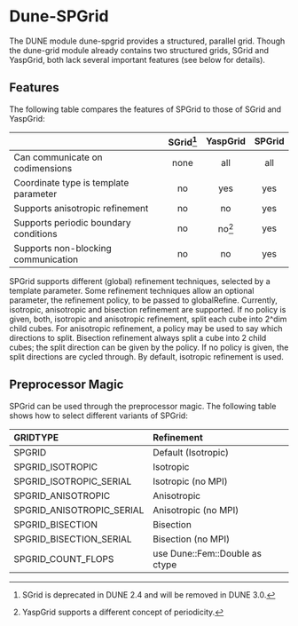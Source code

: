 Dune-SPGrid
===========

The DUNE module dune-spgrid provides a structured, parallel grid. Though the
dune-grid module already contains two structured grids, SGrid and YaspGrid,
both lack several important features (see below for details).


Features
--------

The following table compares the features of SPGrid to those of SGrid and
YaspGrid:

|                                       | SGrid[^1] | YaspGrid | SPGrid |
| :------------------------------------ | :-------: | :------: | :----: |
| Can communicate on codimensions       | none      | all      | all    |
| Coordinate type is template parameter | no        | yes      | yes    |
| Supports anisotropic refinement       | no        | no       | yes    |
| Supports periodic boundary conditions | no        | no[^2]   | yes    |
| Supports non-blocking communication   | no        | no       | yes    |

[^1]: SGrid is deprecated in DUNE 2.4 and will be removed in DUNE 3.0.
[^2]: YaspGrid supports a different concept of periodicity.

SPGrid supports different (global) refinement techniques, selected by a
template parameter. Some refinement techniques allow an optional parameter,
the refinement policy, to be passed to globalRefine. Currently, isotropic,
anisotropic and bisection refinement are supported. If no policy is given,
both, isotropic and anisotropic refinement, split each cube into 2^dim child
cubes. For anisotropic refinement, a policy may be used to say which directions
to split. Bisection refinement always split a cube into 2 child cubes; the
split direction can be given by the policy. If no policy is given, the split
directions are cycled through. By default, isotropic refinement is used.


Preprocessor Magic
------------------

SPGrid can be used through the preprocessor magic. The following table shows how
to select different variants of SPGrid:

| GRIDTYPE                  | Refinement                     |
| :------------------------ | :----------------------------- |
| SPGRID                    | Default (Isotropic)            |
| SPGRID_ISOTROPIC          | Isotropic                      |
| SPGRID_ISOTROPIC_SERIAL   | Isotropic (no MPI)             |
| SPGRID_ANISOTROPIC        | Anisotropic                    |
| SPGRID_ANISOTROPIC_SERIAL | Anisotropic (no MPI)           |
| SPGRID_BISECTION          | Bisection                      |
| SPGRID_BISECTION_SERIAL   | Bisection (no MPI)             |
| SPGRID_COUNT_FLOPS        | use Dune::Fem::Double as ctype |
